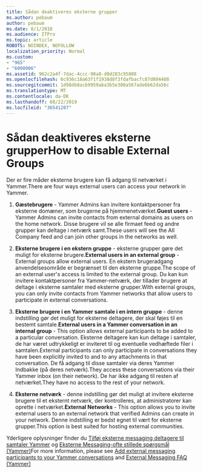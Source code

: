 ```yaml
---
title: Sådan deaktiveres eksterne grupper
ms.author: pebaum
author: pebaum
ms.date: 8/1/2018
ms.audience: ITPro
ms.topic: article
ROBOTS: NOINDEX, NOFOLLOW
localization_priority: Normal
ms.custom:
- "965"
- "6000006"
ms.assetid: 962c2a4f-7dac-4ccc-98a8-d0d283c95808
ms.openlocfilehash: 6c936c18a63f1f1938d8f3fdafbacfc87d804408
ms.sourcegitcommit: 1d98db8acb9959aba3b5e308a567ade6b62da56c
ms.translationtype: MT
ms.contentlocale: da-DK
ms.lasthandoff: 08/22/2019
ms.locfileid: "36541207"
---
```

# <a name="how-to-disable-external-groups"></a><span data-ttu-id="61e01-102">Sådan deaktiveres eksterne grupper</span><span class="sxs-lookup"><span data-stu-id="61e01-102">How to disable External Groups</span></span>

<span data-ttu-id="61e01-103">Der er fire måder eksterne brugere kan få adgang til netværket i Yammer.</span><span class="sxs-lookup"><span data-stu-id="61e01-103">There are four ways external users can access your network in Yammer.</span></span>
  
1. <span data-ttu-id="61e01-104">**Gæstebrugere** - Yammer Admins kan invitere kontaktpersoner fra eksterne domæner, som brugerne på hjemmenetværket.</span><span class="sxs-lookup"><span data-stu-id="61e01-104">**Guest users** - Yammer Admins can invite contacts from external domains as users on the home network.</span></span> <span data-ttu-id="61e01-105">Disse brugere vil se alle firmaet feed og andre grupper kan deltage i netværk samt.</span><span class="sxs-lookup"><span data-stu-id="61e01-105">These users will see the All Company feed and can join other groups in the networks as well.</span></span>

2. <span data-ttu-id="61e01-106">**Eksterne brugere i en ekstern gruppe** - eksterne grupper gøre det muligt for eksterne brugere.</span><span class="sxs-lookup"><span data-stu-id="61e01-106">**External users in an external group** - External groups allow external users.</span></span> <span data-ttu-id="61e01-107">En ekstern brugeradgang anvendelsesområde er begrænset til den eksterne gruppe.</span><span class="sxs-lookup"><span data-stu-id="61e01-107">The scope of an external user's access is limited to the external group.</span></span> <span data-ttu-id="61e01-108">Du kan kun invitere kontaktpersoner fra Yammer-netværk, der tillader brugere at deltage i eksterne samtaler med eksterne grupper.</span><span class="sxs-lookup"><span data-stu-id="61e01-108">With external groups, you can only invite contacts from Yammer networks that allow users to participate in external conversations.</span></span>

3. <span data-ttu-id="61e01-109">**Eksterne brugere i en Yammer samtale i en intern gruppe** - denne indstilling gør det muligt for eksterne deltagere, der skal føjes til en bestemt samtale.</span><span class="sxs-lookup"><span data-stu-id="61e01-109">**External users in a Yammer conversation in an internal group** - This option allows external participants to be added to a particular conversation.</span></span> <span data-ttu-id="61e01-110">Eksterne deltagere kan kun deltage i samtaler, de har været udtrykkeligt er inviteret til og eventuelle vedhæftede filer i samtalen.</span><span class="sxs-lookup"><span data-stu-id="61e01-110">External participants can only participate in conversations they have been explicitly invited to and to any attachments in that conversation.</span></span> <span data-ttu-id="61e01-111">De få adgang til disse samtaler via deres Yammer Indbakke (på deres netværk).</span><span class="sxs-lookup"><span data-stu-id="61e01-111">They access these conversations via their Yammer inbox (on their network).</span></span> <span data-ttu-id="61e01-112">De har ikke adgang til resten af netværket.</span><span class="sxs-lookup"><span data-stu-id="61e01-112">They have no access to the rest of your network.</span></span>

4. <span data-ttu-id="61e01-113">**Eksterne netværk** - denne indstilling gør det muligt at invitere eksterne brugere til et eksternt netværk, der kontrolleres, at administratorer kan oprette i netværket.</span><span class="sxs-lookup"><span data-stu-id="61e01-113">**External Networks** - This option allows you to invite external users to an external network that verified Admins can create in your network.</span></span> <span data-ttu-id="61e01-114">Denne indstilling er bedst egnet til vært for eksterne grupper.</span><span class="sxs-lookup"><span data-stu-id="61e01-114">This option is best suited for hosting external communities.</span></span>

<span data-ttu-id="61e01-115">Yderligere oplysninger finder du [Tilføj eksterne messaging deltagere til samtaler Yammer](https://support.office.com/article/add-external-messaging-participants-to-your-yammer-conversations-423653bb-86b2-4eac-9d7e-dca121f7c16c?ui=en-US&amp;rs=en-US&amp;ad=US) og [Eksterne Messaging-ofte stillede spørgsmål (Yammer)](https://support.office.com/article/External-messaging-FAQ-Yammer-35b59d6c-bb1c-4541-bf19-9f67d2f2b199)</span><span class="sxs-lookup"><span data-stu-id="61e01-115">For more information, please see [Add external messaging participants to your Yammer conversations](https://support.office.com/article/add-external-messaging-participants-to-your-yammer-conversations-423653bb-86b2-4eac-9d7e-dca121f7c16c?ui=en-US&amp;rs=en-US&amp;ad=US) and [External Messaging FAQ (Yammer)](https://support.office.com/article/External-messaging-FAQ-Yammer-35b59d6c-bb1c-4541-bf19-9f67d2f2b199)</span></span>
  